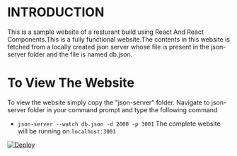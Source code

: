 # INTRODUCTION
This is a sample website of a resturant build using React And React Components.This is a fully functional website.The contents in this website is fetched from a locally created json server whose file is present in the json-server folder and the file is named db.json.

# To View The Website

To view the website simply copy the "json-server" folder.
Navigate to json-server folder in your command prompt and type the following command
-  ```json-server --watch db.json -d 2000 -p 3001```
The complete website will be running on ```localhost:3001```

[![Deploy](https://www.herokucdn.com/deploy/button.svg)](https://heroku.com/deploy)
